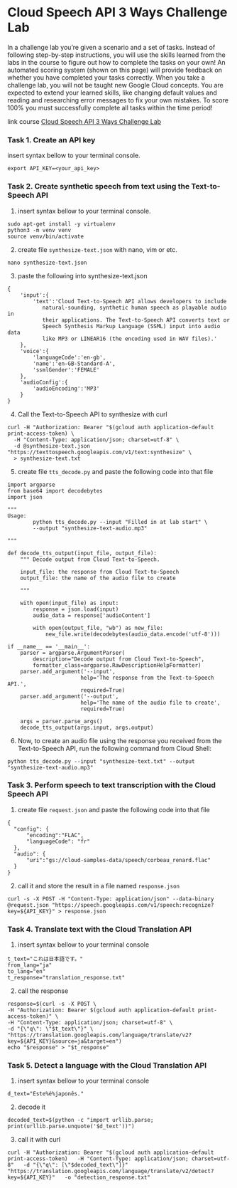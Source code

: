 # Cloud Speech API 3 Ways Challenge Lab
In a challenge lab you’re given a scenario and a set of tasks. Instead of following step-by-step instructions, you will use the skills learned from the labs in the course to figure out how to complete the tasks on your own! An automated scoring system (shown on this page) will provide feedback on whether you have completed your tasks correctly. When you take a challenge lab, you will not be taught new Google Cloud concepts. You are expected to extend your learned skills, like changing default values and reading and researching error messages to fix your own mistakes. To score 100% you must successfully complete all tasks within the time period!

link course
[Cloud Speech API 3 Ways Challenge Lab](https://www.cloudskillsboost.google/course_templates/700/labs/461583)


### Task 1. Create an API key
insert syntax bellow to your terminal console.
```
export API_KEY=<your_api_key>
```

### Task 2. Create synthetic speech from text using the Text-to-Speech API
1. insert syntax bellow to your terminal console.
```
sudo apt-get install -y virtualenv
python3 -m venv venv
source venv/bin/activate
```

2. create file `synthesize-text.json` with nano, vim or etc.
```
nano synthesize-text.json
```

3. paste the following into synthesize-text.json
```
{
    'input':{
        'text':'Cloud Text-to-Speech API allows developers to include
           natural-sounding, synthetic human speech as playable audio in
           their applications. The Text-to-Speech API converts text or
           Speech Synthesis Markup Language (SSML) input into audio data
           like MP3 or LINEAR16 (the encoding used in WAV files).'
    },
    'voice':{
        'languageCode':'en-gb',
        'name':'en-GB-Standard-A',
        'ssmlGender':'FEMALE'
    },
    'audioConfig':{
        'audioEncoding':'MP3'
    }
}
```

4. Call the Text-to-Speech API to synthesize with curl
```
curl -H "Authorization: Bearer "$(gcloud auth application-default print-access-token) \
  -H "Content-Type: application/json; charset=utf-8" \
  -d @synthesize-text.json "https://texttospeech.googleapis.com/v1/text:synthesize" \
  > synthesize-text.txt
```

5. create file `tts_decode.py` and paste the following code into that file
```
import argparse
from base64 import decodebytes
import json

"""
Usage:
        python tts_decode.py --input "Filled in at lab start" \
        --output "synthesize-text-audio.mp3"

"""

def decode_tts_output(input_file, output_file):
    """ Decode output from Cloud Text-to-Speech.

    input_file: the response from Cloud Text-to-Speech
    output_file: the name of the audio file to create

    """

    with open(input_file) as input:
        response = json.load(input)
        audio_data = response['audioContent']

        with open(output_file, "wb") as new_file:
            new_file.write(decodebytes(audio_data.encode('utf-8')))

if __name__ == '__main__':
    parser = argparse.ArgumentParser(
        description="Decode output from Cloud Text-to-Speech",
        formatter_class=argparse.RawDescriptionHelpFormatter)
    parser.add_argument('--input',
                       help='The response from the Text-to-Speech API.',
                       required=True)
    parser.add_argument('--output',
                       help='The name of the audio file to create',
                       required=True)

    args = parser.parse_args()
    decode_tts_output(args.input, args.output)
```

6. Now, to create an audio file using the response you received from the Text-to-Speech API, run the following command from Cloud Shell:
```
python tts_decode.py --input "synthesize-text.txt" --output "synthesize-text-audio.mp3"
```

### Task 3. Perform speech to text transcription with the Cloud Speech API
1. create file `request.json` and paste the following code into that file 
```
{
  "config": {
      "encoding":"FLAC",
      "languageCode": "fr"
  },
  "audio": {
      "uri":"gs://cloud-samples-data/speech/corbeau_renard.flac"
  }
}
```

2. call it and store the result in a file named `response.json`
```
curl -s -X POST -H "Content-Type: application/json" --data-binary @request.json "https://speech.googleapis.com/v1/speech:recognize?key=${API_KEY}" > response.json
```

### Task 4. Translate text with the Cloud Translation API
1. insert syntax bellow to your terminal console 
```
t_text="これは日本語です。"
from_lang="ja"
to_lang="en"
t_response="translation_response.txt"
```

2. call the response
```
response=$(curl -s -X POST \
-H "Authorization: Bearer $(gcloud auth application-default print-access-token)" \
-H "Content-Type: application/json; charset=utf-8" \
-d "{\"q\": \"$t_text\"}" \
"https://translation.googleapis.com/language/translate/v2?key=${API_KEY}&source=ja&target=en")
echo "$response" > "$t_response"
```

### Task 5. Detect a language with the Cloud Translation API
1. insert syntax bellow to your terminal console
```
d_text="Este%é%japonês."
```

2. decode it
```
decoded_text=$(python -c "import urllib.parse; print(urllib.parse.unquote('$d_text'))")
```

3. call it with curl 
```
curl -H "Authorization: Bearer "$(gcloud auth application-default print-access-token)   -H "Content-Type: application/json; charset=utf-8"   -d "{\"q\": [\"$decoded_text\"]}"  "https://translation.googleapis.com/language/translate/v2/detect?key=${API_KEY}"   -o "detection_response.txt"
```
